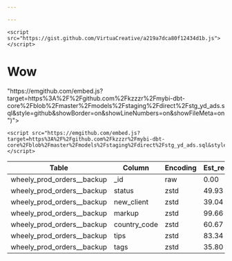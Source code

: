```yaml
---

---
```

<script src="https://gist.github.com/kzzzr/3447f5d7e316d6c05202d3d2894a5807.js"></script>

<script src="https://gist.github.com/kzzzr/3447f5d7e316d6c05202d3d2894a5807.js"></script>

    <script src="https://gist.github.com/VirtuaCreative/a219a7dca80f12434d1b.js"></script>
    

<script src="https://gist.github.com/VirtuaCreative/a219a7dca80f12434d1b.js"></script>

# Wow

<script src="\[https://emgithub.com/embed.js?target=https%3A%2F%2Fgithub.com%2Fkzzzr%2Fmybi-dbt-core%2Fblob%2Fmaster%2Fmodels%2Fstaging%2Fdirect%2Fstg_yd_ads.sql&style=github&showBorder=on&showLineNumbers=on&showFileMeta=on\](<script src="https://emgithub.com/embed.js?target=https%3A%2F%2Fgithub.com%2Fkzzzr%2Fmybi-dbt-core%2Fblob%2Fmaster%2Fmodels%2Fstaging%2Fdirect%2Fstg_yd_ads.sql&style=github&showBorder=on&showLineNumbers=on&showFileMeta=on"></script> "https://emgithub.com/embed.js?target=https%3A%2F%2Fgithub.com%2Fkzzzr%2Fmybi-dbt-core%2Fblob%2Fmaster%2Fmodels%2Fstaging%2Fdirect%2Fstg_yd_ads.sql&style=github&showBorder=on&showLineNumbers=on&showFileMeta=on")"></script>

    <script src="https://emgithub.com/embed.js?target=https%3A%2F%2Fgithub.com%2Fkzzzr%2Fmybi-dbt-core%2Fblob%2Fmaster%2Fmodels%2Fstaging%2Fdirect%2Fstg_yd_ads.sql&style=github&showBorder=on&showLineNumbers=on&showFileMeta=on"></script>

<script src="[https://gist.github.com/kzzzr/3447f5d7e316d6c05202d3d2894a5807.js](https://gist.github.com/kzzzr/3447f5d7e316d6c05202d3d2894a5807.js "https://gist.github.com/kzzzr/3447f5d7e316d6c05202d3d2894a5807.js")"></script>

| Table | Column | Encoding | Est_reduction_pct |
| --- | --- | --- | --- |
| wheely_prod_orders__backup | _id | raw | 0.00 |
| wheely_prod_orders__backup | status | zstd | 49.93 |
| wheely_prod_orders__backup | new_client | zstd | 39.04 |
| wheely_prod_orders__backup | markup | zstd | 99.66 |
| wheely_prod_orders__backup | country_code | zstd | 60.67 |
| wheely_prod_orders__backup | tips | zstd | 83.34 |
| wheely_prod_orders__backup | tags | zstd | 35.80 |
